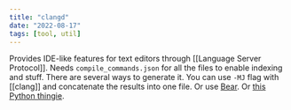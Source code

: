 ```yaml
---
title: "clangd"
date: "2022-08-17"
tags: [tool, util]
---
```


Provides IDE-like features for text editors through [[Language Server Protocol]]. Needs `compile_commands.json` for all the files to enable indexing and stuff. There are several ways to generate it. You can use `-MJ` flag with [[clang]] and concatenate the results into one file. Or use [Bear](https://github.com/rizsotto/Bear). Or [this Python thingie](https://github.com/nickdiego/compiledb).